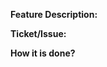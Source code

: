 **Feature Description:**
<Enter your Feature description here>

**Ticket/Issue:**
<Link your ticket or issue here>
  
**How it is done?**
<Give a short description of the implementation>
